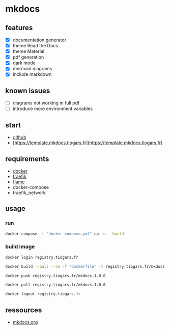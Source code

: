 # mkdocs

## features

- [x] documentation generator
- [x] theme Read the Docs
- [x] theme Material
- [x] pdf generation
- [x] dark mode
- [x] mermaid diagrams
- [x] include markdown

## known issues

- [ ] diagrams not working in full pdf
- [ ] introduce more environment variables

## start

- [github](https://github.com/tiogars/mkdocs)
- [https://template.mkdocs.tiogars.fr](https://template.mkdocs.tiogars.fr)

## requirements

- [docker](https://www.docker.com/products/docker-desktop/)
- [traefik](https://github.com/tiogars/traefik)
- [flame](https://github.com/tiogars/flame)
- docker-compose
- traefik_network

## usage

### run

```bash
docker compose -f "docker-compose.yml" up -d --build
```

### build image

```bash
docker login registry.tiogars.fr

docker build --pull --rm -f "dockerfile" -t registry.tiogars.fr/mkdocs:1.0.0 "." 

docker push registry.tiogars.fr/mkdocs:1.0.0

docker pull registry.tiogars.fr/mkdocs:1.0.0

docker logout registry.tiogars.fr
```

## ressources

- [mkdocs.org](https://www.mkdocs.org/user-guide/installation/)
